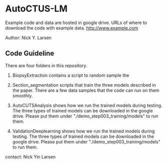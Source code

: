 # AutoCTUS-LM
Example code and data are hosted in google drive.
URLs of where to download the code with example data. 
http://www.example.com

Author: Nick Y. Larsen

## Code Guideline

There are four folders in this repository.

1. BiopsyExtraction contains a script to random sample the  

2. Section_segmentation scripts that train the three models described in the paper. There are a few data samples that the code can run on them smoothly.

3. AutoCUTSAnalysis  shows how we run the trained models during testing. The three types of trained models can be downloaded in the google drive. Please put them under "./demo_step003_training/models" to run them.

4. ValidationDeeplearning shows how we run the trained models during testing. The three types of trained models can be downloaded in the google drive. Please put them under "./demo_step003_training/models" to run them.

contact: Nick Yin Larsen